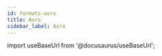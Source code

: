 ```yaml
---
id: formats-avro
title: Avro
sidebar_label: Avro
---
```


import useBaseUrl from '@docusaurus/useBaseUrl';

